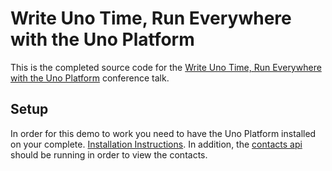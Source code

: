# Write Uno Time, Run Everywhere with the Uno Platform

This is the completed source code for the [Write Uno Time, Run Everywhere with the Uno Platform](https://www.josephguadagno.net/presentations/write-uno-time-run-everywhere-with-the-uno-platform)  conference talk.

## Setup

In order for this demo to work you need to have the Uno Platform installed on your complete.  [Installation Instructions](https://platform.uno/docs/articles/get-started.html?tabs=windows). In addition, the [contacts api](https://github.com/jguadagno/sample-app) should be running in order to view the contacts.